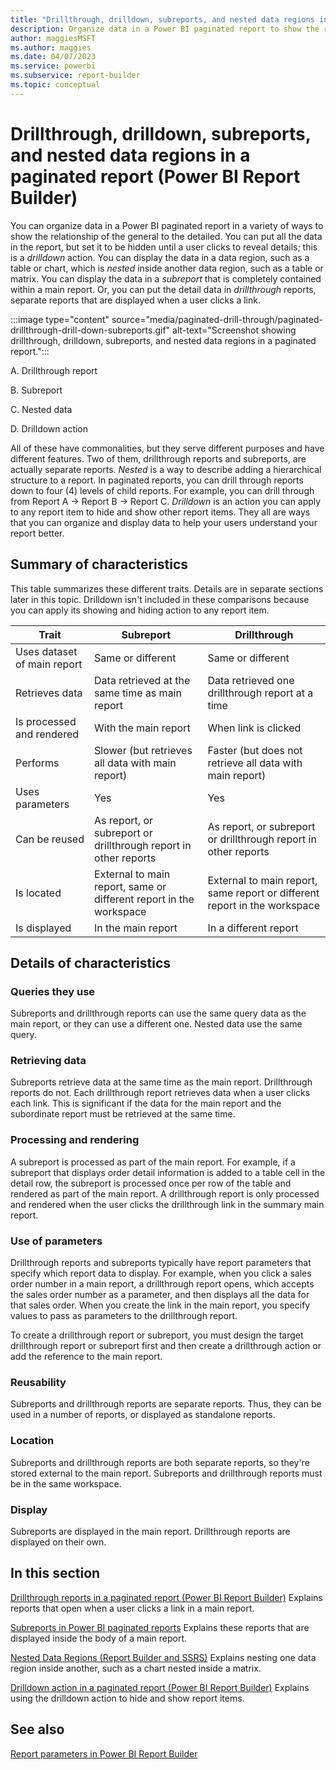 ```yaml
---
title: "Drillthrough, drilldown, subreports, and nested data regions in a Power BI paginated report"
description: Organize data in a Power BI paginated report to show the relationship of the general to the detailed and then display the data in a subreport or a separate drillthrough report.
author: maggiesMSFT
ms.author: maggies
ms.date: 04/07/2023
ms.service: powerbi
ms.subservice: report-builder
ms.topic: conceptual
---
```

# Drillthrough, drilldown, subreports, and nested data regions in a paginated report (Power BI Report Builder)

  You can organize data in a Power BI paginated report in a variety of ways to show the relationship of the general to the detailed.  You can put all the data in the report, but set it to be hidden until a user clicks to reveal details; this is a *drilldown* action. You can display the data in a data region, such as a table or chart, which is *nested* inside another data region, such as a table or matrix. You can display the data in a *subreport* that is completely contained within a main report. Or, you can put the detail data in *drillthrough* reports, separate reports that are displayed when a user clicks a link.  
  
:::image type="content" source="media/paginated-drill-through/paginated-drillthrough-drill-down-subreports.gif" alt-text="Screenshot showing drillthrough, drilldown, subreports, and nested data regions in a paginated report."::: 
  
 A. Drillthrough report  
  
 B. Subreport  
  
 C. Nested data 
  
 D. Drilldown action  
  
 All of these have commonalities, but they serve different purposes and have different features. Two of them, drillthrough reports and subreports, are actually separate reports. *Nested* is a way to describe adding a hierarchical structure to a report. In paginated reports, you can drill through reports down to four (4) levels of child reports. For example, you can drill through from Report A -> Report B -> Report C.   *Drilldown* is an action you can apply to any report item to hide and show other report items. They all are ways that you can organize and display data to help your users understand your report better.
    
##  <a name="SummaryCharacteristics"></a> Summary of characteristics  
 This table summarizes these different traits. Details are in separate sections later in this topic. Drilldown isn't included in these comparisons because you can apply its showing and hiding action to any report item.  
  
|Trait|Subreport|Drillthrough|  
|-----------|---------------|------------------|  
|Uses dataset of main report|Same or different|Same or different| 
|Retrieves data|Data retrieved at the same time as main report|Data retrieved one drillthrough report at a time|
|Is processed and rendered|With the main report|When link is clicked|  
|Performs|Slower (but retrieves all data with main report)|Faster (but does not retrieve all data with main report) 
|Uses parameters|Yes|Yes| 
|Can be reused|As report, or subreport or drillthrough report in other reports|As report, or subreport or drillthrough report in other reports|  
|Is located|External to main report, same or different report in the workspace |External to main report, same report or different report in the workspace|  
|Is displayed|In the main report|In a different report| 
  
  
##  <a name="Details"></a> Details of characteristics  
  
###  <a name="Queries"></a> Queries they use  
 Subreports and drillthrough reports can use the same query data as the main report, or they can use a different one. Nested data use the same query.  
  
###  <a name="RetrieveData"></a> Retrieving data  
 Subreports retrieve data at the same time as the main report. Drillthrough reports do not. Each drillthrough report retrieves data when a user clicks each link. This is significant if the data for the main report and the subordinate report must be retrieved at the same time.  
  
###  <a name="ProcessRender"></a> Processing and rendering  
 A subreport is processed as part of the main report. For example, if a subreport that displays order detail information is added to a table cell in the detail row, the subreport is processed once per row of the table and rendered as part of the main report. A drillthrough report is only processed and rendered when the user clicks the drillthrough link in the summary main report.  
  
###  <a name="Parameters"></a> Use of parameters  
 Drillthrough reports and subreports typically have report parameters that specify which report data to display. For example, when you click a sales order number in a main report, a drillthrough report opens, which accepts the sales order number as a parameter, and then displays all the data for that sales order. When you create the link in the main report, you specify values to pass as parameters to the drillthrough report.  
  
 To create a drillthrough report or subreport, you must design the target drillthrough report or subreport first and then create a drillthrough action or add the reference to the main report.  
  
###  <a name="Reusability"></a> Reusability  
 Subreports and drillthrough reports are separate reports. Thus, they can be used in a number of reports, or displayed as standalone reports. 
  
###  <a name="Location"></a> Location  
 Subreports and drillthrough reports are both separate reports, so they're stored external to the main report. Subreports and drillthrough reports must be in the same workspace. 
  
###  <a name="Display"></a> Display  
 Subreports are displayed in the main report. Drillthrough reports are displayed on their own.  

##  <a name="InThisSection"></a> In this section  

[Drillthrough reports in a paginated report (Power BI Report Builder)](drillthrough-reports-report-builder-.md) Explains reports that open when a user clicks a link in a main report.  

[Subreports in Power BI paginated reports](../subreports.md) Explains these reports that are displayed inside the body of a main report.  
  
[Nested Data Regions &#40;Report Builder and SSRS&#41;](/sql/reporting-services/report-design/nested-data-regions-report-builder-and-ssrs) Explains nesting one data region inside another, such as a chart nested inside a matrix.  

[Drilldown action in a paginated report (Power BI Report Builder)](drilldown-action-report-builder.md) Explains using the drilldown action to hide and show report items.  

## See also  

[Report parameters in Power BI Report Builder](../parameters/report-builder-parameters.md)
